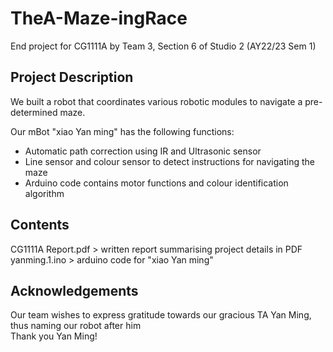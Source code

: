 # TheA-Maze-ingRace
End project for CG1111A by Team 3, Section 6 of Studio 2 (AY22/23 Sem 1) 

## Project Description
We built a robot that coordinates various robotic modules to navigate a pre-determined maze.

Our mBot "xiao Yan ming" has the following functions:  
- Automatic path correction using IR and Ultrasonic sensor
- Line sensor and colour sensor to detect instructions for navigating the maze
- Arduino code contains motor functions and colour identification algorithm

## Contents
CG1111A Report.pdf > written report summarising project details in PDF  
yanming.1.ino > arduino code for "xiao Yan ming"

## Acknowledgements
Our team wishes to express gratitude towards our gracious TA Yan Ming, thus naming our robot after him  
Thank you Yan Ming!
